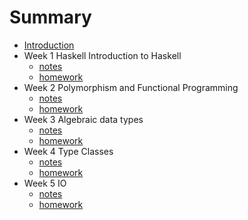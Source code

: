 # Summary

* [Introduction](README.md)
* Week 1 Haskell Introduction to Haskell
    * [notes](chapter1/notes.md)
    * [homework](chapter1/homework.md)
* Week 2 Polymorphism and Functional Programming
    * [notes](chapter2/notes.md)
    * [homework](chapter2/homework.md)
* Week 3 Algebraic data types
    * [notes](chapter3/notes.md)
    * [homework](chapter3/homework.md)
* Week 4 Type Classes
    * [notes](chapter4/notes.md)
    * [homework](chapter4/homework.md)
* Week 5 IO
    * [notes](chapter5/notes.md)
    * [homework](chapter5/homework.md)

